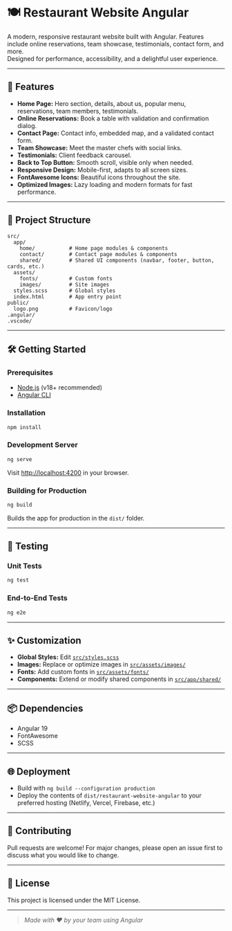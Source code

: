 # 🍽️ Restaurant Website Angular

A modern, responsive restaurant website built with Angular. Features include online reservations, team showcase, testimonials, contact form, and more.  
Designed for performance, accessibility, and a delightful user experience.

---

## 🚀 Features

- **Home Page:** Hero section, details, about us, popular menu, reservations, team members, testimonials.
- **Online Reservations:** Book a table with validation and confirmation dialog.
- **Contact Page:** Contact info, embedded map, and a validated contact form.
- **Team Showcase:** Meet the master chefs with social links.
- **Testimonials:** Client feedback carousel.
- **Back to Top Button:** Smooth scroll, visible only when needed.
- **Responsive Design:** Mobile-first, adapts to all screen sizes.
- **FontAwesome Icons:** Beautiful icons throughout the site.
- **Optimized Images:** Lazy loading and modern formats for fast performance.

---

## 📁 Project Structure

```
src/
  app/
    home/           # Home page modules & components
    contact/        # Contact page modules & components
    shared/         # Shared UI components (navbar, footer, button, cards, etc.)
  assets/
    fonts/          # Custom fonts
    images/         # Site images
  styles.scss       # Global styles
  index.html        # App entry point
public/
  logo.png          # Favicon/logo
.angular/
.vscode/
```

---

## 🛠️ Getting Started

### Prerequisites

- [Node.js](https://nodejs.org/) (v18+ recommended)
- [Angular CLI](https://angular.dev/tools/cli)

### Installation

```bash
npm install
```

### Development Server

```bash
ng serve
```
Visit [http://localhost:4200](http://localhost:4200) in your browser.

### Building for Production

```bash
ng build
```
Builds the app for production in the `dist/` folder.

---

## 🧪 Testing

### Unit Tests

```bash
ng test
```

### End-to-End Tests

```bash
ng e2e
```

---

## ✨ Customization

- **Global Styles:** Edit [`src/styles.scss`](src/styles.scss)
- **Images:** Replace or optimize images in [`src/assets/images/`](src/assets/images/)
- **Fonts:** Add custom fonts in [`src/assets/fonts/`](src/assets/fonts/)
- **Components:** Extend or modify shared components in [`src/app/shared/`](src/app/shared/)

---

## 📦 Dependencies

- Angular 19
- FontAwesome
- SCSS

---

## 🌐 Deployment

- Build with `ng build --configuration production`
- Deploy the contents of `dist/restaurant-website-angular` to your preferred hosting (Netlify, Vercel, Firebase, etc.)


---

## 🤝 Contributing

Pull requests are welcome! For major changes, please open an issue first to discuss what you would like to change.

---

## 📄 License

This project is licensed under the MIT License.

---

> _Made with ❤️ by your team using Angular_
